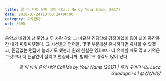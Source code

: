 ```yaml
---
title: 콜 미 바이 유어 네임 (Call Me by Your Name, 2017)
date: 2018-03-24T13:00:24+00:00
category: 마주한다
url: /695
---
```


음악과 배경이 참 좋았고 두 사람 간의 그 미묘한 긴장감에 감정이입이 많이 되어 중간중간 내가 찌릿찌릿했다. 그 시선들과 언어들. 몇몇 부분에선 유치하다면 유치할 수 있겠고, 뜬금없는 편집에 놀라기도 했는데 원래 현실은 영화보다 더 유치할 때도 많고 기억은 그것보다 더 뜬금없이 잘리고 편집되니까. 밤베르크 생각도 많이 났다.

<p style="text-align:right">
  <em>콜 미 바이 유어 네임 Call Me by Your Name (2017) | 루카 구아다니노 Luca Guadagnino</em><em>&nbsp;| @상상마당</em>
</p>
